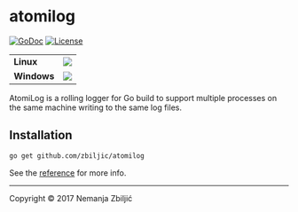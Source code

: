 # atomilog

[![GoDoc](https://godoc.org/github.com/zbiljic/atomilog?status.svg)](https://godoc.org/github.com/zbiljic/atomilog)
[![License](https://img.shields.io/badge/license-MIT-blue.svg)](https://raw.githubusercontent.com/zbiljic/atomilog/master/LICENSE)

<table>
    <tr>
        <td><strong>Linux</strong></td>
        <td>
            <a href="https://travis-ci.org/zbiljic/atomilog"><img src="https://travis-ci.org/zbiljic/atomilog.svg?branch=master"></a>
        </td>
    </tr>
    <tr>
        <td><strong>Windows</strong></td>
        <td>
            <a href="https://ci.appveyor.com/project/zbiljic/atomilog/"><img src="https://ci.appveyor.com/api/projects/status/github/zbiljic/atomilog?branch=master&svg=true"></a>
        </td>
    </tr>
</table>

AtomiLog is a rolling logger for Go build to support multiple processes on the same machine writing to the same log files.

## Installation

```bash
go get github.com/zbiljic/atomilog
```

See the [reference][] for more info.

[reference]: http://godoc.org/github.com/zbiljic/atomilog

---

Copyright © 2017 Nemanja Zbiljić
